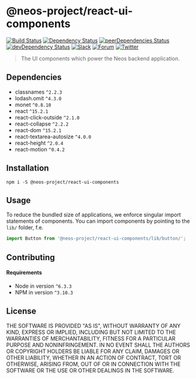 # @neos-project/react-ui-components
[![Build Status](https://travis-ci.org/Inkdpixels/react-ui-components.svg?branch=master)](https://travis-ci.org/Inkdpixels/react-ui-components) [![Dependency Status](https://david-dm.org/Inkdpixels/react-ui-components.svg)](https://david-dm.org/Inkdpixels/react-ui-components) [![peerDependencies Status](https://david-dm.org/Inkdpixels/react-ui-components/peer-status.svg)](https://david-dm.org/Inkdpixels/react-ui-components?type=peer) [![devDependency Status](https://david-dm.org/Inkdpixels/react-ui-components/dev-status.svg)](https://david-dm.org/Inkdpixels/react-ui-components#info=devDependencies&view=table)
[![Slack](http://slack.neos.io/badge.svg)](http://slack.neos.io) [![Forum](https://img.shields.io/badge/forum-Discourse-39c6ff.svg)](https://discuss.neos.io/) [![Twitter](https://img.shields.io/twitter/follow/neoscms.svg?style=social)](https://twitter.com/NeosCMS)

> The UI components which power the Neos backend application.

## Dependencies
* classnames `^2.2.3`
* lodash.omit `^4.3.0`
* monet `^0.8.10`
* react `^15.2.1`
* react-click-outside `^2.1.0`
* react-collapse `^2.2.2`
* react-dom `^15.2.1`
* react-textarea-autosize `^4.0.0`
* react-height `^2.0.4`
* react-motion `^0.4.2`


## Installation
```
npm i -S @neos-project/react-ui-components
```

## Usage
To reduce the bundled size of applications, we enforce singular import statements of components.
You can import components by pointing to the `lib/` folder, f.e.
```js
import Button from '@neos-project/react-ui-components/lib/button/';
```

## Contributing
#### Requirements
* Node in version `^6.3.3`
* NPM in version `^3.10.3`

## License
THE SOFTWARE IS PROVIDED "AS IS", WITHOUT WARRANTY OF ANY KIND, EXPRESS OR
IMPLIED, INCLUDING BUT NOT LIMITED TO THE WARRANTIES OF MERCHANTABILITY,
FITNESS FOR A PARTICULAR PURPOSE AND NONINFRINGEMENT. IN NO EVENT SHALL THE
AUTHORS OR COPYRIGHT HOLDERS BE LIABLE FOR ANY CLAIM, DAMAGES OR OTHER
LIABILITY, WHETHER IN AN ACTION OF CONTRACT, TORT OR OTHERWISE, ARISING FROM,
OUT OF OR IN CONNECTION WITH THE SOFTWARE OR THE USE OR OTHER DEALINGS IN
THE SOFTWARE.

